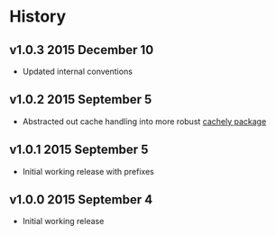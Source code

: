 # History

## v1.0.3 2015 December 10
- Updated internal conventions

## v1.0.2 2015 September 5
- Abstracted out cache handling into more robust [cachely package](https://github.com/bevry/cachely)

## v1.0.1 2015 September 5
- Initial working release with prefixes

## v1.0.0 2015 September 4
- Initial working release
